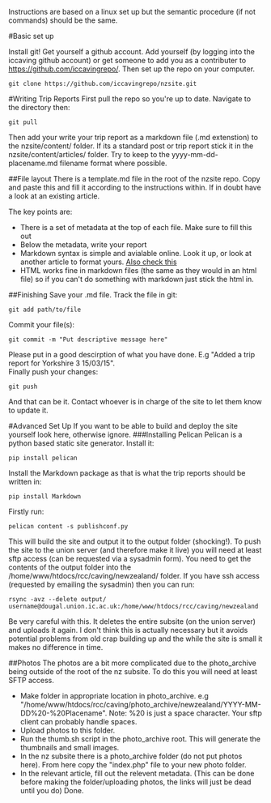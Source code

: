 Instructions are based on a linux set up but the semantic procedure (if not commands) should be the same.

#Basic set up

Install git! Get yourself a github account. Add yourself (by logging into the iccaving github account) or get someone to add you as a contributer to https://github.com/iccavingrepo/.
Then set up the repo on your computer.

    git clone https://github.com/iccavingrepo/nzsite.git

#Writing Trip Reports
First pull the repo so you're up to date. Navigate to the directory then:

    git pull

Then add your write your trip report as a markdown file (.md extenstion) to the nzsite/content/ folder. If its a standard post or trip report stick it in the nzsite/content/articles/ folder. Try to keep to the yyyy-mm-dd-placename.md filename format where possible.

##File layout
There is a template.md file in the root of the nzsite repo. Copy and paste this and fill it according to the instructions within. If in doubt have a look at an existing article.  

The key points are:
* There is a set of metadata at the top of each file. Make sure to fill this out
* Below the metadata, write your report
* Markdown syntax is simple and avialable online. Look it up, or look at another article to format yours. [Also check this](https://help.github.com/articles/markdown-basics/)
* HTML works fine in markdown files (the same as they would in an html file) so if you can't do something with markdown just stick the html in.

##Finishing
Save your .md file. Track the file in git:

    git add path/to/file

Commit your file(s):

    git commit -m "Put descriptive message here"

Please put in a good descirption of what you have done. E.g "Added a trip report for Yorkshire 3 15/03/15".  
Finally push your changes:

    git push

And that can be it. Contact whoever is in charge of the site to let them know to update it.

#Advanced Set Up
If you want to be able to build and deploy the site yourself look here, otherwise ignore.
###Installing Pelican
Pelican is a python based static site generator. Install it:

    pip install pelican

Install the Markdown package as that is what the trip reports should be written in:

    pip install Markdown

Firstly run:

    pelican content -s publishconf.py

This will build the site and output it to the output folder (shocking!). To push the site to the union server (and therefore make it live) you will need at least sftp access (can be requested via a sysadmin form). You need to get the contents of the output folder into the /home/www/htdocs/rcc/caving/newzealand/ folder. If you have ssh access (requested by emailing the sysadmin) then you can run:

    rsync -avz --delete output/ username@dougal.union.ic.ac.uk:/home/www/htdocs/rcc/caving/newzealand

Be very careful with this. It deletes the entire subsite (on the union server) and uploads it again. I don't think this is actually necessary but it avoids potential problems from old crap building up and the while the site is small it makes no difference in time.

##Photos
The photos are a bit more complicated due to the photo_archive being outside of the root of the nz subsite. To do this you will need at least SFTP access.
* Make folder in appropriate location in photo_archive. e.g "/home/www/htdocs/rcc/caving/photo_archive/newzealand/YYYY-MM-DD%20-%20Placename". Note: %20 is just a space character. Your sftp client can probably handle spaces.
* Upload photos to this folder.
* Run the thumb.sh script in the photo_archive root. This will generate the thumbnails and small images.
* In the nz subsite there is a photo_archive folder (do not put photos here). From here copy the "index.php" file to your new photo folder.
* In the relevant article, fill out the relevent metadata. (This can be done before making the folder/uploading photos, the links will just be dead until you do)
Done.

